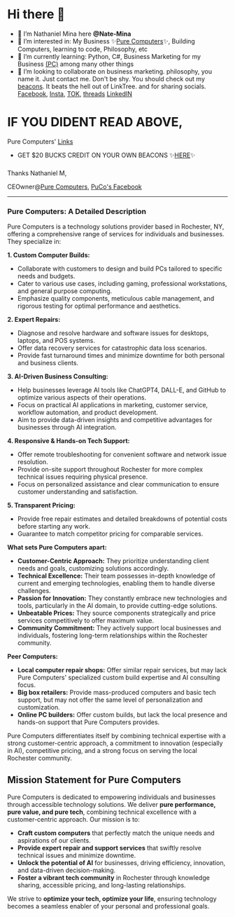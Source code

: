 <!--
**Nate-Mina/Nate-Mina** is a ✨ _special_ ✨ repository because its `README.md` (this file) appears on your GitHub profile.
-->

# Hi there 👋

- 👋 I’m Nathaniel Mina here **@Nate-Mina**
- 👀 I’m interested in: My Business ✨[Pure Computers](https://facebook.com/purecompr)✨, Building Computers, learning to code, Philosophy, etc
- 🌱 I’m currently learning: Python, C#, Business Marketing for my Business [(PC)](https://beacons.ai/P_C) among many other things
- 💞️ I’m looking to collaborate on business marketing. philosophy, you name it. Just contact me. Don't be shy. You should check out my [beacons](https://beacons.ai/aboutme). It beats the hell out of LinkTree. and for sharing socials.
  [Facebook](https://facebook.com/natemina), [Insta](https://www.instagram.com/nates.techtips/), [TOK](www.tiktok.com/@toknatestech), [threads](https://www.threads.net/@nates.techtips) [LinkedIN](https://www.linkedin.com/in/natestechlinks/)


#  IF YOU DIDENT READ ABOVE,  

 Pure Computers'
 [Links](https://beacons.ai/P_C/)
   
-   GET $20 BUCKS CREDIT ON YOUR OWN BEACONS ✨[HERE](https://beacons.ai/signup?c=p_c)✨
###
Thanks
Nathaniel M,

 CEOwner@[Pure Computers](https://www.PureComp.net), [PuCo's Facebook](https://facebook.com/purecompr)


---


### Pure Computers: A Detailed Description

Pure Computers is a technology solutions provider based in Rochester, NY, offering a comprehensive range of services for individuals and businesses. They specialize in:

**1. Custom Computer Builds:**
- Collaborate with customers to design and build PCs tailored to specific needs and budgets.
- Cater to various use cases, including gaming, professional workstations, and general purpose computing.
- Emphasize quality components, meticulous cable management, and rigorous testing for optimal performance and aesthetics.

**2. Expert Repairs:**
- Diagnose and resolve hardware and software issues for desktops, laptops, and POS systems.
- Offer data recovery services for catastrophic data loss scenarios.
- Provide fast turnaround times and minimize downtime for both personal and business clients.

**3. AI-Driven Business Consulting:**
- Help businesses leverage AI tools like ChatGPT4, DALL-E, and GitHub to optimize various aspects of their operations.
- Focus on practical AI applications in marketing, customer service, workflow automation, and product development.
- Aim to provide data-driven insights and competitive advantages for businesses through AI integration.

**4. Responsive & Hands-on Tech Support:**
- Offer remote troubleshooting for convenient software and network issue resolution.
- Provide on-site support throughout Rochester for more complex technical issues requiring physical presence.
- Focus on personalized assistance and clear communication to ensure customer understanding and satisfaction.

**5. Transparent Pricing:**
- Provide free repair estimates and detailed breakdowns of potential costs before starting any work.
- Guarantee to match competitor pricing for comparable services.

**What sets Pure Computers apart:**

- **Customer-Centric Approach:**  They prioritize understanding client needs and goals, customizing solutions accordingly.
- **Technical Excellence:**  Their team possesses in-depth knowledge of current and emerging technologies, enabling them to handle diverse challenges.
- **Passion for Innovation:** They constantly embrace new technologies and tools, particularly in the AI domain, to provide cutting-edge solutions.
- **Unbeatable Prices:** They source components strategically and price services competitively to offer maximum value.
- **Community Commitment:** They actively support local businesses and individuals, fostering long-term relationships within the Rochester community.

**Peer Computers:**

- **Local computer repair shops:** Offer similar repair services, but may lack Pure Computers' specialized custom build expertise and AI consulting focus.
- **Big box retailers:** Provide mass-produced computers and basic tech support, but may not offer the same level of personalization and customization.
- **Online PC builders:** Offer custom builds, but lack the local presence and hands-on support that Pure Computers provides.

Pure Computers differentiates itself by combining technical expertise with a strong customer-centric approach, a commitment to innovation (especially in AI), competitive pricing, and a strong focus on serving the local Rochester community.

## Mission Statement for Pure Computers

Pure Computers is dedicated to empowering individuals and businesses through accessible technology solutions. We deliver **pure performance, pure value, and pure tech**, combining technical excellence with a customer-centric approach. Our mission is to:

- **Craft custom computers** that perfectly match the unique needs and aspirations of our clients.
- **Provide expert repair and support services** that swiftly resolve technical issues and minimize downtime.
- **Unlock the potential of AI** for businesses, driving efficiency, innovation, and data-driven decision-making.
- **Foster a vibrant tech community** in Rochester through knowledge sharing, accessible pricing, and long-lasting relationships.

We strive to **optimize your tech, optimize your life**, ensuring technology becomes a seamless enabler of your personal and professional goals.

